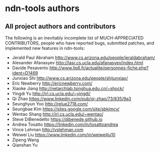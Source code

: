 # ndn-tools authors

## All project authors and contributors

The following is an inevitably incomplete list of MUCH-APPRECIATED CONTRIBUTORS,
people who have reported bugs, submitted patches, and implemented new features
in ndn-tools:

* Jerald Paul Abraham   <http://www.cs.arizona.edu/people/jeraldabraham/>
* Alexander Afanasyev   <http://lasr.cs.ucla.edu/afanasyev/index.html>
* Davide Pesavento      <http://www.lip6.fr/actualite/personnes-fiche.php?ident=D1469>
* Junxiao Shi           <http://www.cs.arizona.edu/people/shijunxiao/>
* Eric Newberry         <http://ericnewberry.com/>
* Xiaoke Jiang          <http://netarchlab.tsinghua.edu.cn/~shock/>
* Yingdi Yu             <http://irl.cs.ucla.edu/~yingdi/>
* Qi Zhao               <https://www.linkedin.com/pub/qi-zhao/73/835/9a3>
* Seunghyun Yoo         <http://relue2718.com/>
* Seungbae Kim          <https://sites.google.com/site/sbkimcv/>
* Wentao Shang          <http://irl.cs.ucla.edu/~wentao/>
* Steve DiBenedetto     <https://dibenede.github.io>
* Andrea Tosatto        <https://linkedin.com/in/tosattoandrea>
* Vince Lehman          <http://vslehman.com>
* Weiwei Liu            <https://www.linkedin.com/in/weiweiliu10>
* Zipeng Wang
* Qianshan Yu
